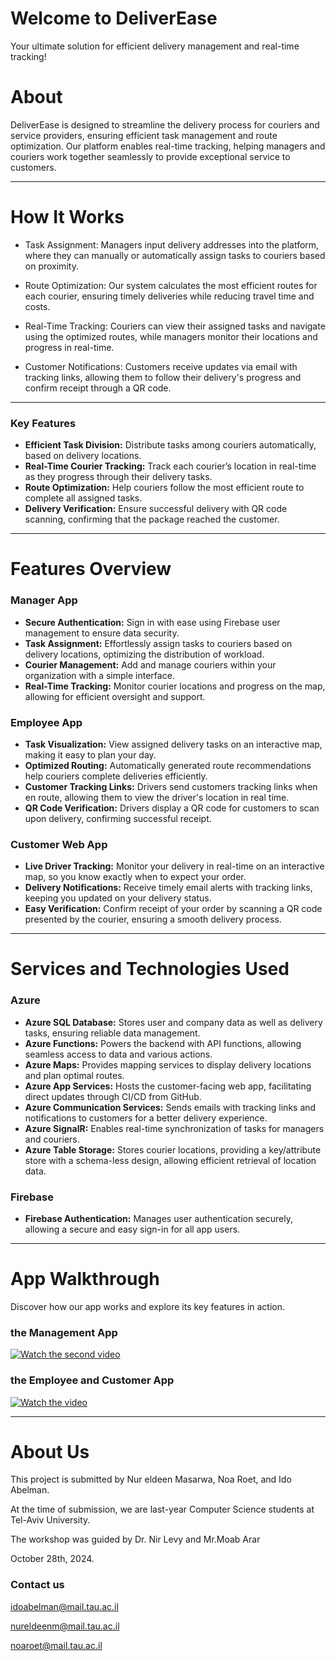 
# Welcome to DeliverEase
Your ultimate solution for efficient delivery management and real-time tracking!


# About
DeliverEase is designed to streamline the delivery process for couriers and service providers, ensuring efficient task management and route optimization. Our platform enables real-time tracking, helping managers and couriers work together seamlessly to provide exceptional service to customers.

---

# How It Works
- Task Assignment: Managers input delivery addresses into the platform, where they can manually or automatically assign tasks to couriers based on proximity.

- Route Optimization: Our system calculates the most efficient routes for each courier, ensuring timely deliveries while reducing travel time and costs.

- Real-Time Tracking: Couriers can view their assigned tasks and navigate using the optimized routes, while managers monitor their locations and progress in real-time.

- Customer Notifications: Customers receive updates via email with tracking links, allowing them to follow their delivery's progress and confirm receipt through a QR code.

---

### Key Features
- **Efficient Task Division:** Distribute tasks among couriers automatically, based on delivery locations.
- **Real-Time Courier Tracking:** Track each courier’s location in real-time as they progress through their delivery tasks.
- **Route Optimization:** Help couriers follow the most efficient route to complete all assigned tasks.
- **Delivery Verification:** Ensure successful delivery with QR code scanning, confirming that the package reached the customer.

---

# Features Overview

### Manager App
- **Secure Authentication:** Sign in with ease using Firebase user management to ensure data security.
- **Task Assignment:** Effortlessly assign tasks to couriers based on delivery locations, optimizing the distribution of workload.
- **Courier Management:** Add and manage couriers within your organization with a simple interface.
- **Real-Time Tracking:** Monitor courier locations and progress on the map, allowing for efficient oversight and support.

### Employee App
- **Task Visualization:** View assigned delivery tasks on an interactive map, making it easy to plan your day.
- **Optimized Routing:** Automatically generated route recommendations help couriers complete deliveries efficiently.
- **Customer Tracking Links:** Drivers send customers tracking links when en route, allowing them to view the driver's location in real time.
- **QR Code Verification:** Drivers display a QR code for customers to scan upon delivery, confirming successful receipt.

### Customer Web App
- **Live Driver Tracking:** Monitor your delivery in real-time on an interactive map, so you know exactly when to expect your order.
- **Delivery Notifications:** Receive timely email alerts with tracking links, keeping you updated on your delivery status.
- **Easy Verification:** Confirm receipt of your order by scanning a QR code presented by the courier, ensuring a smooth delivery process.

---

# Services and Technologies Used

### Azure
- **Azure SQL Database:** Stores user and company data as well as delivery tasks, ensuring reliable data management.
- **Azure Functions:** Powers the backend with API functions, allowing seamless access to data and various actions.
- **Azure Maps:** Provides mapping services to display delivery locations and plan optimal routes.
- **Azure App Services:** Hosts the customer-facing web app, facilitating direct updates through CI/CD from GitHub.
- **Azure Communication Services:** Sends emails with tracking links and notifications to customers for a better delivery experience.
- **Azure SignalR:** Enables real-time synchronization of tasks for managers and couriers.
- **Azure Table Storage:** Stores courier locations, providing a key/attribute store with a schema-less design, allowing efficient retrieval of location data.

### Firebase
- **Firebase Authentication:** Manages user authentication securely, allowing a secure and easy sign-in for all app users.

--- 
# App Walkthrough
Discover how our app works and explore its key features in action.
### the Management App
[![Watch the second video](https://img.youtube.com/vi/-emPpZtnM9Y/0.jpg)](https://youtu.be/-emPpZtnM9Y)

### the Employee and Customer App
[![Watch the video](https://img.youtube.com/vi/A54aXfkqpMg/0.jpg)](https://youtu.be/A54aXfkqpMg)

---

# About Us
This project is submitted by Nur eldeen Masarwa, Noa Roet, and Ido Abelman.

At the time of submission, we are last-year Computer Science students at Tel-Aviv University.

The workshop was guided by Dr. Nir Levy and Mr.Moab Arar

October 28th, 2024.

### Contact us

idoabelman@mail.tau.ac.il

nureldeenm@mail.tau.ac.il

noaroet@mail.tau.ac.il
